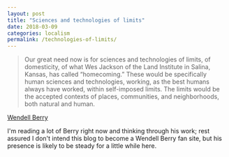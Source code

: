 ```yaml
---
layout: post
title: "Sciences and technologies of limits"
date: 2018-03-09
categories: localism
permalink: /technologies-of-limits/
---
```


> Our great need now is for sciences and technologies of limits, of domesticity, of what Wes Jackson of the Land Institute in Salina, Kansas, has called “homecoming.” These would be specifically human sciences and technologies, working, as the best humans always have worked, within self-imposed limits. The limits would be the accepted contexts of places, communities, and neighborhoods, both natural and human.

[Wendell Berry](https://harpers.org/archive/2008/05/faustian-economics/)

I'm reading a lot of Berry right now and thinking through his work; rest assured I don't intend this blog to become a Wendell Berry fan site, but his presence is likely to be steady for a little while here.